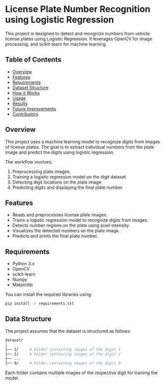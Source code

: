 # License Plate Number Recognition using Logistic Regression

This project is designed to detect and recognize numbers from vehicle license plates using Logistic Regression. It leverages OpenCV for image processing, and scikit-learn for machine learning.

## Table of Contents
- [Overview](#overview)
- [Features](#features)
- [Requirements](#requirements)
- [Dataset Structure](#dataset-structure)
- [How it Works](#how-it-works)
- [Usage](#usage)
- [Results](#results)
- [Future Improvements](#future-improvements)
- [Contributors](#contributors)
  
## Overview
This project uses a machine learning model to recognize digits from images of license plates. The goal is to extract individual numbers from the plate image and predict the digits using logistic regression.

The workflow involves:
1. Preprocessing plate images.
2. Training a logistic regression model on the digit dataset.
3. Detecting digit locations on the plate image.
4. Predicting digits and displaying the final plate number.

## Features
- Reads and preprocesses license plate images.
- Trains a logistic regression model to recognize digits from images.
- Detects number regions on the plate using pixel intensity.
- Visualizes the detected numbers on the plate image.
- Predicts and prints the final plate number.

## Requirements
- Python 3.x
- OpenCV
- scikit-learn
- Numpy
- Matplotlib

You can install the required libraries using:
```bash
pip install -r requirements.txt
```

## Data Structure
The project assumes that the dataset is structured as follows:
```bash
dataset/
│
├── 1/     # Folder containing images of the digit 1
├── 2/     # Folder containing images of the digit 2
├── ...
├── 9/     # Folder containing images of the digit 9
```
Each folder contains multiple images of the respective digit for training the model.




